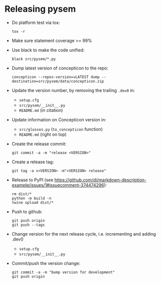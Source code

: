 
Releasing pysem
===============

- Do platform test via tox:
  ```shell script
  tox -r
  ```

- Make sure statement coverage >= 99%
- Use black to make the code unified:
  ```
  black src/pysem/*.py
  ```

- Dump latest version of concepticon to the repo:
  ```
  concepticon --repos-version=vLATEST dump --destination=src/pysem/data/concepticon.zip
  ```

- Update the version number, by removing the trailing `.dev0` in:
  - `setup.cfg`
  - `src/pysem/__init__.py`
  - `README.md` (in citation)

- Update information on Concepticon version in:
  - `src/glosses.py` (`to_concepticon` function)
  - `README.md` (right on top)

- Create the release commit:
  ```shell script
  git commit -a -m "release <VERSION>"
  ```

- Create a release tag:
  ```shell script
  git tag -a v<VERSION> -m"<VERSION> release"
  ```

- Release to PyPI (see https://github.com/di/markdown-description-example/issues/1#issuecomment-374474296):
  ```shell script
  rm dist/*
  python -m build -n
  twine upload dist/*
  ```

- Push to github:
  ```shell script
  git push origin
  git push --tags
  ```

- Change version for the next release cycle, i.e. incrementing and adding .dev0
  - `setup.cfg`
  - `src/pysem/__init__.py`

- Commit/push the version change:
  ```shell script
  git commit -a -m "bump version for development"
  git push origin
  ```
